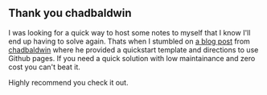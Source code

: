 ## Thank you chadbaldwin

I was looking for a quick way to host some notes to myself that I know I'll end up having to solve again. Thats when I stumbled on [a blog post](https://chadbaldwin.net/2021/03/14/how-to-build-a-sql-blog.html) from [chadbaldwin](https://github.com/chadbaldwin) where he provided a quickstart template and directions to use Github pages. If you need a quick solution with low maintainance and zero cost you can't beat it.

Highly recommend you check it out.

